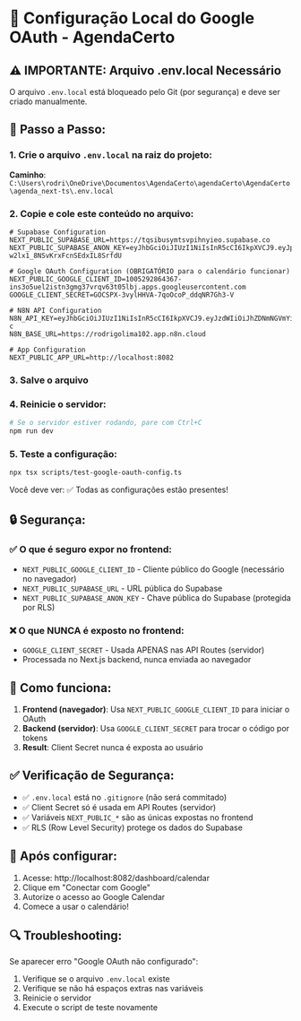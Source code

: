 # 🚀 Configuração Local do Google OAuth - AgendaCerto

## ⚠️ IMPORTANTE: Arquivo .env.local Necessário

O arquivo `.env.local` está bloqueado pelo Git (por segurança) e deve ser criado manualmente.

## 📝 Passo a Passo:

### 1. Crie o arquivo `.env.local` na raiz do projeto:

**Caminho**: `C:\Users\rodri\OneDrive\Documentos\AgendaCerto\agendaCerto\AgendaCerto\agenda_next-ts\.env.local`

### 2. Copie e cole este conteúdo no arquivo:

```env
# Supabase Configuration
NEXT_PUBLIC_SUPABASE_URL=https://tqsibusymtsvpihnyieo.supabase.co
NEXT_PUBLIC_SUPABASE_ANON_KEY=eyJhbGciOiJIUzI1NiIsInR5cCI6IkpXVCJ9.eyJpc3MiOiJzdXBhYmFzZSIsInJlZiI6InRxc2lidXN5bXRzdnBpaG55aWVvIiwicm9sZSI6ImFub24iLCJpYXQiOjE3NjA4OTM5MDUsImV4cCI6MjA3NjQ2OTkwNX0.So7QymisJXxTqb-w2lx1_8NSvKrxFcnSEdxIL8SrfdU

# Google OAuth Configuration (OBRIGATÓRIO para o calendário funcionar)
NEXT_PUBLIC_GOOGLE_CLIENT_ID=1005292864367-ins3o5uel2istn3gmg37vrqv63t05lbj.apps.googleusercontent.com
GOOGLE_CLIENT_SECRET=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

# N8N API Configuration
N8N_API_KEY=eyJhbGciOiJIUzI1NiIsInR5cCI6IkpXVCJ9.eyJzdWIiOiJhZDNmNGVmYi1jMTAwLTQzYzktYjA5My05YWJmOWJhZWEwYWYiLCJpc3MiOiJuOG4iLCJhdWQiOiJwdWJsaWMtYXBpIiwiaWF0IjoxNzYwOTM4MjY4fQ.Jn5LPpRPzK84RgYDc2MMTVH9KO1J_NQ4jb9PJYy3g-c
N8N_BASE_URL=https://rodrigolima102.app.n8n.cloud

# App Configuration
NEXT_PUBLIC_APP_URL=http://localhost:8082
```

### 3. Salve o arquivo

### 4. Reinicie o servidor:

```bash
# Se o servidor estiver rodando, pare com Ctrl+C
npm run dev
```

### 5. Teste a configuração:

```bash
npx tsx scripts/test-google-oauth-config.ts
```

Você deve ver: ✅ Todas as configurações estão presentes!

## 🔒 Segurança:

### ✅ O que é seguro expor no frontend:
- `NEXT_PUBLIC_GOOGLE_CLIENT_ID` - Cliente público do Google (necessário no navegador)
- `NEXT_PUBLIC_SUPABASE_URL` - URL pública do Supabase
- `NEXT_PUBLIC_SUPABASE_ANON_KEY` - Chave pública do Supabase (protegida por RLS)

### ❌ O que NUNCA é exposto no frontend:
- `GOOGLE_CLIENT_SECRET` - Usada APENAS nas API Routes (servidor)
- Processada no Next.js backend, nunca enviada ao navegador

## 🎯 Como funciona:

1. **Frontend (navegador)**: Usa `NEXT_PUBLIC_GOOGLE_CLIENT_ID` para iniciar o OAuth
2. **Backend (servidor)**: Usa `GOOGLE_CLIENT_SECRET` para trocar o código por tokens
3. **Result**: Client Secret nunca é exposta ao usuário

## ✅ Verificação de Segurança:

- ✅ `.env.local` está no `.gitignore` (não será commitado)
- ✅ Client Secret só é usada em API Routes (servidor)
- ✅ Variáveis `NEXT_PUBLIC_*` são as únicas expostas no frontend
- ✅ RLS (Row Level Security) protege os dados do Supabase

## 🚀 Após configurar:

1. Acesse: http://localhost:8082/dashboard/calendar
2. Clique em "Conectar com Google"
3. Autorize o acesso ao Google Calendar
4. Comece a usar o calendário!

## 🔍 Troubleshooting:

Se aparecer erro "Google OAuth não configurado":
1. Verifique se o arquivo `.env.local` existe
2. Verifique se não há espaços extras nas variáveis
3. Reinicie o servidor
4. Execute o script de teste novamente

